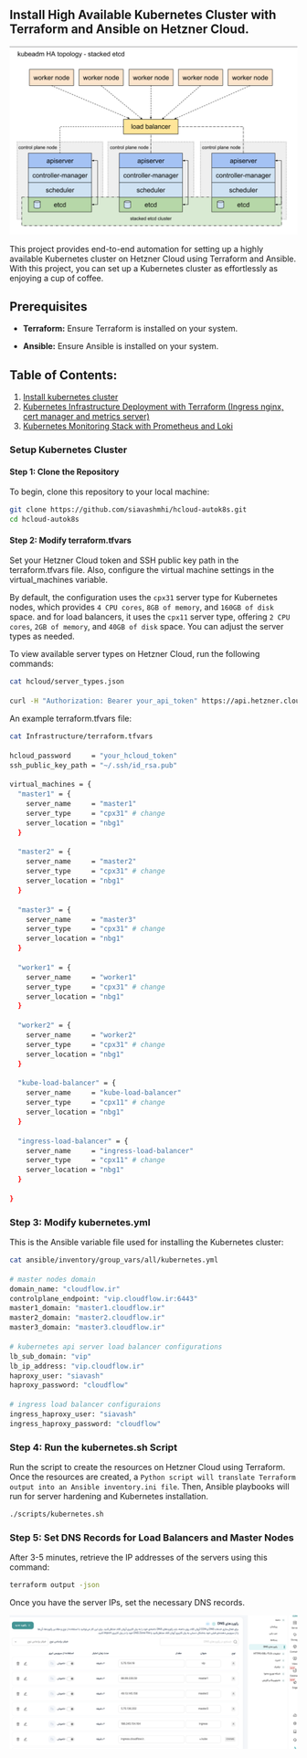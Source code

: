 ## Install High Available Kubernetes Cluster with Terraform and Ansible on Hetzner Cloud.

![Kubernetes high level design](images/kuberntes-high-level-design.png "Kubernetes high level design")

This project provides end-to-end automation for setting up a highly available Kubernetes cluster on Hetzner Cloud using Terraform and Ansible. With this project, you can set up a Kubernetes cluster as effortlessly as enjoying a cup of coffee.

## Prerequisites

- **Terraform:** Ensure Terraform is installed on your system.

- **Ansible:** Ensure Ansible is installed on your system.

## Table of Contents:
  1. [Install kubernetes cluster](#Setup-Kubernetes-Cluster)
  2. [Kubernetes Infrastructure Deployment with Terraform (Ingress nginx, cert manager and metrics server)](kubernetes/)
  3. [Kubernetes Monitoring Stack with Prometheus and Loki](observability/)

### Setup Kubernetes Cluster 

#### Step 1: Clone the Repository

To begin, clone this repository to your local machine:

```bash
git clone https://github.com/siavashmhi/hcloud-autok8s.git
cd hcloud-autok8s
```

#### Step 2: Modify terraform.tfvars

Set your Hetzner Cloud token and SSH public key path in the terraform.tfvars file. Also, configure the virtual machine settings in the virtual_machines variable.

By default, the configuration uses the `cpx31` server type for Kubernetes nodes, which provides `4 CPU cores`, `8GB of memory`, and `160GB of disk` space. and for load balancers, it uses the `cpx11` server type, offering `2 CPU cores`, `2GB of memory`, and `40GB of disk` space. You can adjust the server types as needed.

To view available server types on Hetzner Cloud, run the following commands:
```bash
cat hcloud/server_types.json 

curl -H "Authorization: Bearer your_api_token" https://api.hetzner.cloud/v1/server_types
```

An example terraform.tfvars file:

```bash
cat Infrastructure/terraform.tfvars  

hcloud_password     = "your_hcloud_token"
ssh_public_key_path = "~/.ssh/id_rsa.pub"

virtual_machines = {
  "master1" = {
    server_name     = "master1"
    server_type     = "cpx31" # change
    server_location = "nbg1"
  }

  "master2" = {
    server_name     = "master2"
    server_type     = "cpx31" # change
    server_location = "nbg1"
  }

  "master3" = {
    server_name     = "master3"
    server_type     = "cpx31" # change
    server_location = "nbg1"
  }

  "worker1" = {
    server_name     = "worker1"
    server_type     = "cpx31" # change
    server_location = "nbg1"
  }

  "worker2" = {
    server_name     = "worker2"
    server_type     = "cpx31" # change
    server_location = "nbg1"
  }

  "kube-load-balancer" = {
    server_name     = "kube-load-balancer"
    server_type     = "cpx11" # change
    server_location = "nbg1"
  }

  "ingress-load-balancer" = {
    server_name     = "ingress-load-balancer"
    server_type     = "cpx11" # change
    server_location = "nbg1"
  }

}

```

### Step 3: Modify kubernetes.yml

This is the Ansible variable file used for installing the Kubernetes cluster:

```bash
cat ansible/inventory/group_vars/all/kubernetes.yml 

# master nodes domain
domain_name: "cloudflow.ir"
controlplane_endpoint: "vip.cloudflow.ir:6443"
master1_domain: "master1.cloudflow.ir"
master2_domain: "master2.cloudflow.ir"
master3_domain: "master3.cloudflow.ir"

# kubernetes api server load balancer configurations
lb_sub_domain: "vip"
lb_ip_address: "vip.cloudflow.ir"
haproxy_user: "siavash"
haproxy_password: "cloudflow"

# ingress load balancer configuraions
ingress_haproxy_user: "siavash"
ingress_haproxy_password: "cloudflow"

```

### Step 4: Run the kubernetes.sh Script 

Run the script to create the resources on Hetzner Cloud using Terraform. Once the resources are created, a `Python script will translate Terraform output into an Ansible inventory.ini file`. Then, Ansible playbooks will run for server hardening and Kubernetes installation.

```bash
./scripts/kubernetes.sh   
```

### Step 5: Set DNS Records for Load Balancers and Master Nodes

After 3-5 minutes, retrieve the IP addresses of the servers using this command:

```bash
terraform output -json
```

Once you have the server IPs, set the necessary DNS records.

![DNS Records](images/records.png "DNS Records")
